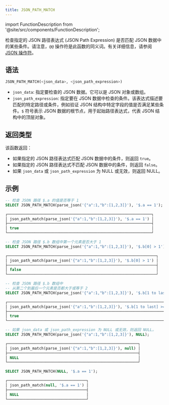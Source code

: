 ```yaml
---
title: JSON_PATH_MATCH
---
```


import FunctionDescription from '@site/src/components/FunctionDescription';

<FunctionDescription description="引入或更新于：v1.2.241"/>

检查指定的 JSON 路径表达式 (JSON Path Expression) 是否匹配 JSON 数据中的某些条件。请注意，`@@` 操作符是此函数的同义词。有关详细信息，请参阅 [JSON 操作符](../../../10-sql-commands/30-query-operators/index.md)。

## 语法

```sql
JSON_PATH_MATCH(<json_data>, <json_path_expression>)
```

- `json_data`: 指定要检查的 JSON 数据。它可以是 JSON 对象或数组。
- `json_path_expression`: 指定要在 JSON 数据中检查的条件。该表达式描述要匹配的特定路径或条件，例如验证 JSON 结构中特定字段的值是否满足某些条件。`$` 符号表示 JSON 数据的根节点，用于起始路径表达式，代表 JSON 结构中的顶层对象。

## 返回类型

该函数返回：

- 如果指定的 JSON 路径表达式匹配 JSON 数据中的条件，则返回 `true`。
- 如果指定的 JSON 路径表达式不匹配 JSON 数据中的条件，则返回 `false`。
- 如果 `json_data` 或 `json_path_expression` 为 NULL 或无效，则返回 NULL。

## 示例

```sql
-- 检查 JSON 路径 $.a 的值是否等于 1
SELECT JSON_PATH_MATCH(parse_json('{"a":1,"b":[1,2,3]}'), '$.a == 1');

┌────────────────────────────────────────────────────────────────┐
│ json_path_match(parse_json('{"a":1,"b":[1,2,3]}'), '$.a == 1') │
├────────────────────────────────────────────────────────────────┤
│ true                                                           │
└────────────────────────────────────────────────────────────────┘

-- 检查 JSON 路径 $.b 数组中第一个元素是否大于 1
SELECT JSON_PATH_MATCH(parse_json('{"a":1,"b":[1,2,3]}'), '$.b[0] > 1');

┌──────────────────────────────────────────────────────────────────┐
│ json_path_match(parse_json('{"a":1,"b":[1,2,3]}'), '$.b[0] > 1') │
├──────────────────────────────────────────────────────────────────┤
│ false                                                            │
└──────────────────────────────────────────────────────────────────┘

-- 检查 JSON 路径 $.b 数组中
-- 从第二个到最后一个元素是否都大于或等于 2
SELECT JSON_PATH_MATCH(parse_json('{"a":1,"b":[1,2,3]}'), '$.b[1 to last] >= 2');

┌───────────────────────────────────────────────────────────────────────────┐
│ json_path_match(parse_json('{"a":1,"b":[1,2,3]}'), '$.b[1 to last] >= 2') │
├───────────────────────────────────────────────────────────────────────────┤
│ true                                                                      │
└───────────────────────────────────────────────────────────────────────────┘

-- 如果 json_data 或 json_path_expression 为 NULL 或无效，则返回 NULL。
SELECT JSON_PATH_MATCH(parse_json('{"a":1,"b":[1,2,3]}'), NULL);

┌──────────────────────────────────────────────────────────┐
│ json_path_match(parse_json('{"a":1,"b":[1,2,3]}'), null) │
├──────────────────────────────────────────────────────────┤
│ NULL                                                     │
└──────────────────────────────────────────────────────────┘

SELECT JSON_PATH_MATCH(NULL, '$.a == 1');

┌───────────────────────────────────┐
│ json_path_match(null, '$.a == 1') │
├───────────────────────────────────┤
│ NULL                              │
└───────────────────────────────────┘
```